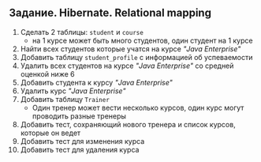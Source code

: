 ## Задание. Hibernate. Relational mapping
1. Сделать 2 таблицы: `student` и `course`
   - на 1 курсе может быть много студентов, один студент на 1 курсе
2. Найти всех студентов которые учатся на курсе _"Java Enterprise"_
3. Добавить таблицу `student_profile` с информацией об успеваемости
4. Удалить всех студентов на курсе _"Java Enterprise"_ со средней оценкой ниже 6
5. Добавить студента к курсу _"Java Enterprise"_
6. Удалить курс _"Java Enterprise"_
7. Добавить таблицу `Trainer`
   - Один тренер может вести несколько курсов, один курс могут проводить разные тренеры
8. Добавить тест, сохраняющий нового тренера и список курсов, которые он ведет
9. Добавить тест для изменения курса
10. Добавить тест для удаления курса